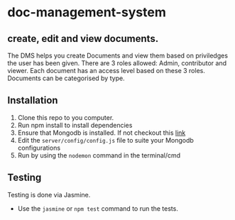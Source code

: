 # doc-management-system

## create, edit and view documents.
The DMS helps you create Documents and view them based on priviledges the user has been given. There are 3 roles allowed: Admin, contributor and viewer.
Each document has an access level based on these 3 roles. Documents can be categorised by type.

## Installation
1. Clone this repo to you computer.
2. Run npm install to install dependencies
3. Ensure that Mongodb is installed. If not checkout this [link](https://docs.mongodb.org/manual/installation/) 
4. Edit the `server/config/config.js` file to suite your Mongodb configurations
5. Run by using the `nodemon` command in  the terminal/cmd

## Testing
Testing is done via Jasmine.
* Use the `jasmine` or `npm test` command to run the tests.


